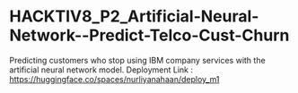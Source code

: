 # HACKTIV8_P2_Artificial-Neural-Network--Predict-Telco-Cust-Churn

Predicting customers who stop using IBM company services with the artificial neural network model. 
Deployment Link :
https://huggingface.co/spaces/nurliyanahaan/deploy_m1
